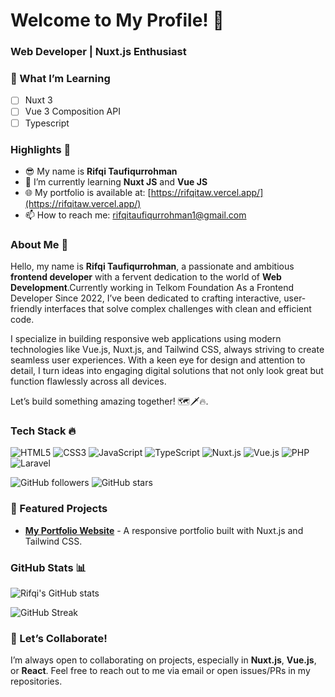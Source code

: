 # Welcome to My Profile! 👋

### Web Developer | Nuxt.js Enthusiast

### 🌱 What I’m Learning

- [ ] Nuxt 3
- [ ] Vue 3 Composition API
- [ ] Typescript

### Highlights 🏹

- 😎 My name is **Rifqi Taufiqurrohman**
- 🌱 I’m currently learning **Nuxt JS** and **Vue JS**
- 🌐 My portfolio is available at: [https://rifqitaw.vercel.app/](https://rifqitaw.vercel.app/)
- 📫 How to reach me: rifqitaufiqurrohman1@gmail.com

### About Me 📄

Hello, my name is **Rifqi Taufiqurrohman**, a passionate and ambitious  **frontend developer** with a fervent dedication to the world of **Web Development**.Currently working in Telkom Foundation As a Frontend Developer
Since 2022, I’ve been dedicated to crafting interactive, user-friendly interfaces that solve complex challenges with clean and efficient code.

I specialize in building responsive web applications using modern technologies like Vue.js, Nuxt.js, and Tailwind CSS, always striving to create seamless user experiences. With a keen eye for design and attention to detail, I turn ideas into engaging digital solutions that not only look great but function flawlessly across all devices.

Let’s build something amazing together! 🗺️🗡️🔥.

### Tech Stack 🔥

![HTML5](https://img.shields.io/badge/HTML5-%23E34F26.svg?&style=flat-square&logo=html5&logoColor=white)
![CSS3](https://img.shields.io/badge/CSS3-%231572B6.svg?&style=flat-square&logo=css3&logoColor=white)
![JavaScript](https://img.shields.io/badge/JavaScript-%23F7DF1E.svg?&style=flat-square&logo=javascript&logoColor=black)
![TypeScript](https://img.shields.io/badge/TypeScript-%23007ACC.svg?&style=flat-square&logo=typescript&logoColor=white)
![Nuxt.js](https://img.shields.io/badge/Nuxt.js-%2300C58E.svg?&style=flat-square&logo=nuxt.js&logoColor=white)
![Vue.js](https://img.shields.io/badge/Vue.js-%2341B883.svg?&style=flat-square&logo=vue.js&logoColor=white)
![PHP](https://img.shields.io/badge/PHP-%23777BB4.svg?&style=flat-square&logo=php&logoColor=white)
![Laravel](https://img.shields.io/badge/Laravel-%23FF2D20.svg?&style=flat-square&logo=laravel&logoColor=white)

![GitHub followers](https://img.shields.io/github/followers/rifqitaw?label=Follow&style=social)
![GitHub stars](https://img.shields.io/github/stars/rifqitaw?style=social)

### 🚀 Featured Projects

- **[My Portfolio Website](https://rifqitaw.vercel.app/)** - A responsive portfolio built with Nuxt.js and Tailwind CSS.

### GitHub Stats 📊

![Rifqi's GitHub stats](https://github-readme-stats.vercel.app/api?username=rifqitaw&show_icons=true&theme=radical)

![GitHub Streak](https://github-readme-streak-stats.herokuapp.com/?user=rifqitaw&theme=radical)

### 🤝 Let’s Collaborate!

I’m always open to collaborating on projects, especially in **Nuxt.js**, **Vue.js**, or **React**. Feel free to reach out to me via email or open issues/PRs in my repositories.
